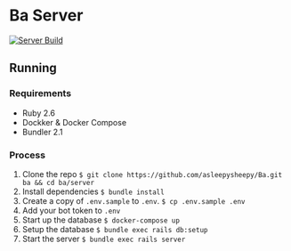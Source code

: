 # Ba Server

[![Server Build](https://github.com/asleepysheepy/Ba/workflows/Server%20Build/badge.svg)](https://github.com/asleepysheepy/Ba/actions)

## Running

### Requirements

* Ruby 2.6
* Dockker & Docker Compose
* Bundler 2.1

### Process

1. Clone the repo `$ git clone https://github.com/asleepysheepy/Ba.git ba && cd ba/server`
1. Install dependencies `$ bundle install`
1. Create a copy of `.env.sample` to `.env`. `$ cp .env.sample .env`
1. Add your bot token to `.env`
1. Start up the database `$ docker-compose up`
1. Setup the database `$ bundle exec rails db:setup`
1. Start the server `$ bundle exec rails server`